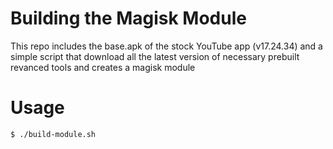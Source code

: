 # Building the Magisk Module

This repo includes the base.apk of the stock YouTube app (v17.24.34) and a simple script that
download all the latest version of necessary prebuilt revanced tools and creates a magisk module

# Usage

```bash
$ ./build-module.sh
```